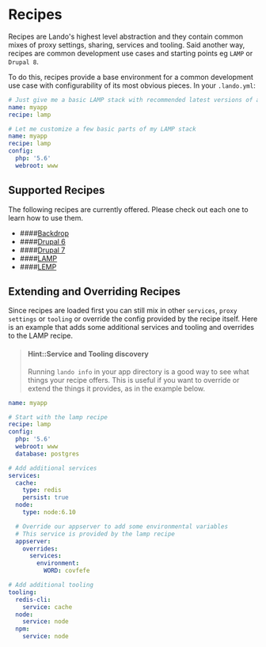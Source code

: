 Recipes
=======

Recipes are Lando's highest level abstraction and they contain common mixes of proxy settings, sharing, services and tooling. Said another way, recipes are common development use cases and starting points eg `LAMP` or `Drupal 8`.

To do this, recipes provide a base environment for a common development use case with configurability of its most obvious pieces. In your `.lando.yml`:

```yml
# Just give me a basic LAMP stack with recommended latest versions of all the things.
name: myapp
recipe: lamp
```

```yml
# Let me customize a few basic parts of my LAMP stack
name: myapp
recipe: lamp
config:
  php: '5.6'
  webroot: www
```

Supported Recipes
-----------------

The following recipes are currently offered. Please check out each one to learn how to use them.

  * ####[Backdrop](./../recipes/backdrop.md)
  * ####[Drupal 6](./../recipes/d6.md)
  * ####[Drupal 7](./../recipes/d7.md)
  * ####[LAMP](./../recipes/lamp.md)
  * ####[LEMP](./../recipes/lemp.md)

Extending and Overriding Recipes
--------------------------------

Since recipes are loaded first you can still mix in other `services`, `proxy settings` or `tooling` or override the config provided by the recipe itself. Here is an example that adds some additional services and tooling and overrides to the LAMP recipe.

> #### Hint::Service and Tooling discovery
>
> Running `lando info` in your app directory is a good way to see what things your recipe offers. This is useful if you want to override or extend the things it provides, as in the example below.

```yaml
name: myapp

# Start with the lamp recipe
recipe: lamp
config:
  php: '5.6'
  webroot: www
  database: postgres

# Add additional services
services:
  cache:
    type: redis
    persist: true
  node:
    type: node:6.10

  # Override our appserver to add some environmental variables
  # This service is provided by the lamp recipe
  appserver:
    overrides:
      services:
        environment:
          WORD: covfefe

# Add additional tooling
tooling:
  redis-cli:
    service: cache
  node:
    service: node
  npm:
    service: node
```
